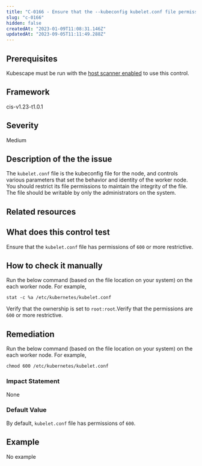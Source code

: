 ```yaml
---
title: "C-0166 - Ensure that the --kubeconfig kubelet.conf file permissions are set to 600 or more restrictive"
slug: "c-0166"
hidden: false
createdAt: "2023-01-09T11:08:31.146Z"
updatedAt: "2023-09-05T11:11:49.288Z"
---
```

## Prerequisites
Kubescape must be run with the [host scanner enabled](/docs/scanning/#the-host-scanner) to use this control.
## Framework
cis-v1.23-t1.0.1
## Severity
Medium
## Description of the the issue
The `kubelet.conf` file is the kubeconfig file for the node, and controls various parameters that set the behavior and identity of the worker node. You should restrict its file permissions to maintain the integrity of the file. The file should be writable by only the administrators on the system.
## Related resources

## What does this control test
Ensure that the `kubelet.conf` file has permissions of `600` or more restrictive.
## How to check it manually
Run the below command (based on the file location on your system) on the each worker node. For example,

 
```
stat -c %a /etc/kubernetes/kubelet.conf

```
 Verify that the ownership is set to `root:root`.Verify that the permissions are `600` or more restrictive.
## Remediation
Run the below command (based on the file location on your system) on the each worker node. For example,

 
```
chmod 600 /etc/kubernetes/kubelet.conf

```
### Impact Statement
None
### Default Value
By default, `kubelet.conf` file has permissions of `600`.
## Example
No example